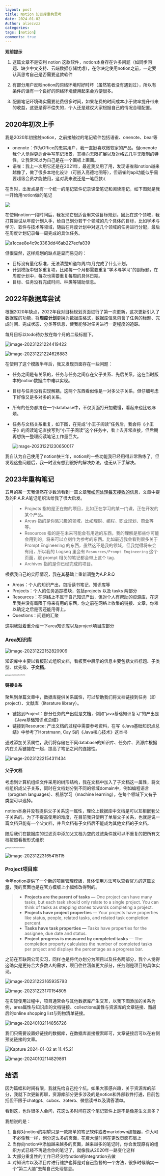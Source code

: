 ```yaml
---
layout: post
title: Notion 知识库重构思考
date: 2024-01-02
Author: aliezvzz
categories: 
tags: [notion]
comments: true
---
```



**观前提示**

1. 这篇文章不是安利 notion 这款软件，notion本身存在许多问题（如同步问题、缺少中文支持、云端数据存储忧虑），在你决定使用notion之前，一定要认真思考自己是否需要这款软件

2. 有部分用户反映notion的网络环境时好时坏（虽然笔者没有遇到过），所以有条件的话有一个良好的网络环境使用起来会方便很多。

3. 配置笔记环境确实需要花费很多时间，如果花费的时间成本小于效率提升带来的收益，这更是得不偿失的，个人还是建议大家根据自己的情况合理配置。

## 2020年初次上手

我是2020年初接触notion，之前接触过的笔记软件包括语雀、onenote、bear等

- onenote：作为Office的忠实用户，我一直挺喜欢微软家的产品，但onenote我个人觉得更适合手写笔记场景，其横向无限扩展以及对格式几乎无限制的特性，让我常常以为自己是在一个画板上画画。
- 语雀：我上一次用它还是在2021年，最近我又用了用，发现语雀和notion越来越像了，做了很多本地化设计（可嵌入高德地图等），但语雀的api功能似乎需要超级会员才能使用，这对我来说还是一笔巨款:(

在当时，出发点是有一个统一的笔记软件记录课堂笔记和阅读笔记，如下图就是我一开始用notion做的笔记

<img src="https://s2.loli.net/2024/01/02/UxJke3d4hYoO9mE.png"  />

在使用notion一段时间后，我发现它很适合用来做目标规划，因此在这个领域，我打算尝试从年度计划入手，给自己划分若干个领域的几个具体的目标，比如学术与学习、软件与技术等领域，随后在月度计划中对这几个领域的任务进行分配，最后在周度计划记录每一周完成的具体任务。

![a1ccae8e4c9c3363dd46ab227ecfa839](https://s2.loli.net/2024/01/02/fsiI8vEGa1pTFYn.png)

但很显然，这样规划的缺点是显而易见的：

- 目标没有量化标准，无法清楚知道每周/每月完成了什么计划。
- 计划模版中很多重复项，比如每一个月都需要重复“学术与学习”的副标题，在周度计划中，每次也需要重复每周的具体日期。
- 目标、任务没有完成时间、种类等辅助信息。

## 2022年数据库尝试

根据2020年缺点，2022年我对目标规划页面进行了第一次更新，这次更新引入了数据库的功能，将**周度计划**更换为数据库格式，数据库信息包含了任务的标题、完成时间、完成状态、分类等信息，使我能够对任务进行一定程度的追踪。

每月目标以todo待办放在每个月的二级标题下。

![image-20231221224419422](https://s2.loli.net/2024/01/02/BGmXZH6cNgzhwli.png)

![image-20231221224626883](https://s2.loli.net/2024/01/02/Hjm2JSOyuGE3FYb.png)

在使用了这个模版半年后，我又发现页面存在一些问题：

- 任务之间是有关系的，任务与任务之间存在父子关系、先后关系，这在当时版本的notion数据库中难以实现。

- 目标与任务没有实现解耦，这两个东西看似像是一对多父子关系，但仔细考虑下好像又是多对多的关系。

- 所有的任务都挤在一个database中，不仅页面打开加载慢，看起来也比较麻烦。

- 任务与文档关系重复，如下图，在完成“小王子阅读”任务后，我会将《小王子》的阅读笔记直接写到“小王子阅读”这个任务中，看上去非常直接，但后期再想统一整理阅读笔记工作量巨大。

  ![image-20231221230650017](https://s2.loli.net/2024/01/02/4XPyM3rJwTblFcA.png)

我自认为自己使用了notion快三年，notion的一些功能我已经用得非常熟练了，但发现这些问题后，我一时没有想到很好的解决办法，也无从下手解决。

## 2023年重构笔记

五月的某一天我偶然在少数派看到一篇文章[我如何处理每天接收的信息](https://sspai.com/post/79792)，文章中提及的P.A.R.A笔记组织法给我了很大启发。

> - Projects 指的是正在做的项目，比如正在学习的某一门课，正在开发的某个产品。
> - Areas 指的是你感兴趣的领域，比如理财、编程、职业规划、商业等等。
> - Resources 指的是在未来可能会有用途的东西，我的理解是那些你可能会用到的，将来可以立刻作为参考的东西。比如最近我会看到很多关于 Prompt Engineering 的东西，虽然这不是我的领域，但我觉得将来会有用，所以我的 Logseq 里会有 `Resources/Prompt Engineering` 这个页面，跟 prompt 相关的笔记都会带上这个 tag.
> - Archives 指的是你已经完成的项目。

根据我自己的实际情况，我在其基础上重新调整为A.P.R.Q

- Areas：个人的知识产出，包括读书笔记、知识库等
- Projects：个人的任务追踪模块，包括projects 以及 tasks 两部分
- Resources：在网络上不属于自己知识产出，但对个人有帮助的资源库，在这里我并没有局限于将来有用的东西，你之前在网络上收集的链接、文章，你难以确定之后是否还能用得上。
- Questions：问题的汇聚

这期我就着重介绍一下area知识库以及project项目库部分

### Area知识库

![image-20231222152820909](https://s2.loli.net/2024/01/02/Dz7mYUel32INFVW.png)

知识库中主要以看板形式组织文档，看板页中展示的信息主要包括文档标题、子类型、优先级、**子文档**。

<img src="https://s2.loli.net/2024/01/02/VoHEdSWqIrT62pb.png" alt="image-20231222153715703" style="zoom:33%;" />

#### 链接关系

聚焦到单篇文章中，数据库提供关系属性，可以帮助我们将文档链接到任务（即project）、文献库（literature library）。

- 链接到Project：部分任务的产出就是文档，例如“java基础知识复习”的产出是《Java基础知识点总结》
- 链接到Resource:  产出文档的过程中需要参考资料，在写《Java基础知识点总结》中参考了Horstmann, Cay S的《Java核心技术》这本书

通过添加关系属性，我们将存储在不同database的知识库、任务库、资源库根据内在关系链接在一起，提高了笔记之间的连接性。



<img src="https://s2.loli.net/2024/01/02/eNmMwkRE3viPTJz.png" alt="image-20231222154311434" />

#### 父子文档

考虑到计算机组织文件采用的树形结构，我在文档中加入了子文档这一属性，将文档组织成父子关系，同时在文档划分到不同的领域domain中，例如编程语言（program languages）、机器学习（machine learning），在每个领域下又有子类型可以选择。

notion本身并没有提供父子关系这一属性，理论上数据库中文档是可以互相嵌套父子关系的。为了不提高使用的难度，在目前我只使用了单层父子关系，也就是说一篇文档只能有一个父文档，并且文档有子文档后不能成为其他文档的子文档。

随后我们在数据库的过滤页中添加父文档为空的过滤条件就可以不重复的把所有文档按照看板形式组织

<img src="https://raw.githubusercontent.com/AlieZVzz/img-blob/main/202401021515983.png" alt="image-20240102151507621" style="zoom:33%;" />

![image-20231223165415115](https://s2.loli.net/2024/01/02/tLCvjY4uqfhzopD.png)

### Project项目库

今年notion提供了一个新的项目管理模版，具体使用方法可以查看官方的[这篇文章](https://www.notion.so/help/guides/getting-started-with-projects-and-tasks)，我的页面也是在官方模版上小幅修改得到的。

> - **Projects are the parent of tasks —** One project can have many tasks, but each task should only relate to a single project. You can think of tasks as stepping stones towards completing a project.
> - **Projects have project properties —** Your projects have properties like status, people, related tasks, and related task completion percent.
> - **Tasks have task properties —** Tasks have properties for the assignee, due date and status.
> - **Project progress is measured by completed tasks** — The completion property calculates the number of completed tasks per project and displays the percentage as a progress bar.

之前在互联网公司实习，同样也是将代办划分为项目以及任务两部分，我个人觉得这确实是更符合大多数人的需求，项目往往涵盖更大部分，任务则是项目的具体实现。

![image-20231223165935793](https://raw.githubusercontent.com/AlieZVzz/img-blob/main/202401021538178.png)

![image-20231223170154805](https://raw.githubusercontent.com/AlieZVzz/img-blob/main/202401021538180.png)

在实际使用过程中，项目通常会与其他数据库产生交互，以我下图添加的关系为例，area属性与知识库的文档链接、collections属性与资源库的文章链接、而最后的online shopping list与购物清单链接。

![image-20240102114856726](https://raw.githubusercontent.com/AlieZVzz/img-blob/main/202401021538181.png)

我们只需要设置好链接的数据库，在数据库直接搜索即可，文章链接后可以在右侧预览链接的文章。

![Kapture 2024-01-02 at 11.45.21](https://raw.githubusercontent.com/AlieZVzz/img-blob/main/202401021508994.gif)

![image-20240102114829861](https://raw.githubusercontent.com/AlieZVzz/img-blob/main/202401021538182.png)

## 结语

因为篇幅和时间有限，我就先给自己挖个坑，如果大家感兴趣，关于资源库的部分，我就下次更新再聊，资源库部分更多涉及的是notion和外部软件打通，目前包括但不限于chatgpt、cubox、zotero、微信读书以及滴答清单。

看到这，也许很多人会问，花这么多时间在这个笔记软件上是不是像差生文具多？

我想说的是：

1. 当你对notion的期望只是一款简单的笔记软件或者markdown编辑器，你大可不必像我一样，划分这么多的页面，花费大量时间在更改页面布局上
2. 当你向notion中添加越来越多的页面，越来越多的笔记时，你会发现原有的组织方式已经不再适合你的笔记了，就像我从2020年一路变化这样
3. 大部分重复性的工作已经交给notion的integration去做
4. 对知识库以及项目库进行维护也算是对自己监督的一个方法，很多时候确实一个“第二大脑”去帮自己处理信息。
